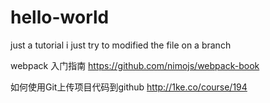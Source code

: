 # hello-world
just a tutorial 
i just try to modified the file on a branch

webpack 入门指南
https://github.com/nimojs/webpack-book

如何使用Git上传项目代码到github
http://1ke.co/course/194
